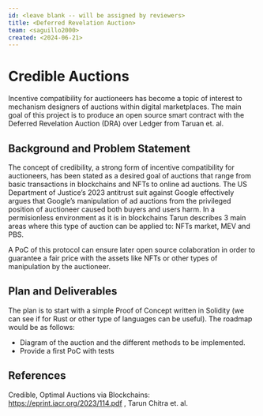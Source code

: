 ```yaml
---
id: <leave blank -- will be assigned by reviewers>
title: <Deferred Revelation Auction>
team: <saguillo2000>
created: <2024-06-21>
---
```


# Credible Auctions

Incentive compatibility for auctioneers has become a topic of interest to mechanism designers of auctions within digital marketplaces. The main goal of this project is to produce an open source smart contract with the Deferred Revelation Auction (DRA) over Ledger from Taruan et. al.

## Background and Problem Statement

The concept of credibility, a strong form of incentive compatibility for auctioneers, has been stated as a desired goal of auctions that range from basic transactions in blockchains and NFTs to online ad auctions. The US Department of Justice’s 2023 antitrust suit against Google effectively argues that Google’s manipulation of ad auctions from the privileged position of auctioneer caused both buyers and users harm. In a permisionless environment as it is in blockchains Tarun describes 3 main areas where this type of auction can be applied to: NFTs market, MEV and PBS. 

A PoC of this protocol can ensure later open source colaboration in order to guarantee a fair price with the assets like NFTs or other types of manipulation by the auctioneer.

## Plan and Deliverables

The plan is to start with a simple Proof of Concept written in Solidity (we can see if for Rust or other type of languages can be useful). The roadmap would be as follows:

- Diagram of the auction and the different methods to be implemented.
- Provide a first PoC with tests

## References
Credible, Optimal Auctions via Blockchains: https://eprint.iacr.org/2023/114.pdf , Tarun Chitra et. al.

